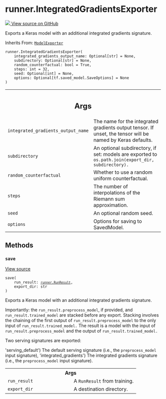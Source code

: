 # runner.IntegratedGradientsExporter

<!-- Insert buttons and diff -->

<a target="_blank" href="https://github.com/tensorflow/gnn/tree/master/tensorflow_gnn/runner/utils/attribution.py#L303-L402">
<img src="https://www.tensorflow.org/images/GitHub-Mark-32px.png" /> View source
on GitHub </a>

Exports a Keras model with an additional integrated gradients signature.

Inherits From: [`ModelExporter`](../runner/ModelExporter.md)

<pre class="devsite-click-to-copy prettyprint lang-py tfo-signature-link">
<code>runner.IntegratedGradientsExporter(
    integrated_gradients_output_name: Optional[str] = None,
    subdirectory: Optional[str] = None,
    random_counterfactual: bool = True,
    steps: int = 32,
    seed: Optional[int] = None,
    options: Optional[tf.saved_model.SaveOptions] = None
)
</code></pre>

<!-- Placeholder for "Used in" -->
<!-- Tabular view -->

 <table class="responsive fixed orange">
<colgroup><col width="214px"><col></colgroup>
<tr><th colspan="2"><h2 class="add-link">Args</h2></th></tr>

<tr>
<td>
<code>integrated_gradients_output_name</code><a id="integrated_gradients_output_name"></a>
</td>
<td>
The name for the integrated gradients
output tensor. If unset, the tensor will be named by Keras defaults.
</td>
</tr><tr>
<td>
<code>subdirectory</code><a id="subdirectory"></a>
</td>
<td>
An optional subdirectory, if set: models are exported to
<code>os.path.join(export_dir, subdirectory).</code>
</td>
</tr><tr>
<td>
<code>random_counterfactual</code><a id="random_counterfactual"></a>
</td>
<td>
Whether to use a random uniform counterfactual.
</td>
</tr><tr>
<td>
<code>steps</code><a id="steps"></a>
</td>
<td>
The number of interpolations of the Riemann sum approximation.
</td>
</tr><tr>
<td>
<code>seed</code><a id="seed"></a>
</td>
<td>
An optional random seed.
</td>
</tr><tr>
<td>
<code>options</code><a id="options"></a>
</td>
<td>
Options for saving to SavedModel.
</td>
</tr>
</table>

## Methods

<h3 id="save"><code>save</code></h3>

<a target="_blank" class="external" href="https://github.com/tensorflow/gnn/tree/master/tensorflow_gnn/runner/utils/attribution.py#L345-L402">View
source</a>

<pre class="devsite-click-to-copy prettyprint lang-py tfo-signature-link">
<code>save(
    run_result: <a href="../runner/RunResult.md"><code>runner.RunResult</code></a>,
    export_dir: str
)
</code></pre>

Exports a Keras model with an additional integrated gradients signature.

Importantly: the `run_result.preprocess_model`, if provided, and
`run_result.trained_model` are stacked before any export. Stacking involves the
chaining of the first output of `run_result.preprocess_model` to the only input
of `run_result.trained_model.` The result is a model with the input of
`run_result.preprocess_model` and the output of `run_result.trained_model.`

Two serving signatures are exported:

'serving_default') The default serving signature (i.e., the `preprocess_model`
input signature), 'integrated_gradients') The integrated gradients signature
(i.e., the `preprocess_model` input signature).

<!-- Tabular view -->

 <table class="responsive fixed orange">
<colgroup><col width="214px"><col></colgroup>
<tr><th colspan="2">Args</th></tr>

<tr>
<td>
<code>run_result</code>
</td>
<td>
A <code>RunResult</code> from training.
</td>
</tr><tr>
<td>
<code>export_dir</code>
</td>
<td>
A destination directory.
</td>
</tr>
</table>

